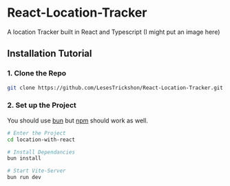 # React-Location-Tracker
A location Tracker built in React and Typescript
(I might put an image here)

## Installation Tutorial
### 1. Clone the Repo
   ```Bash
   git clone https://github.com/LesesTrickshon/React-Location-Tracker.git
   ```

### 2. Set up the Project
  You should use [bun](https://bun.sh/) but [npm](https://nodejs.org/) should work as well.
  ```Bash
  # Enter the Project
  cd location-with-react

  # Install Dependancies
  bun install

  # Start Vite-Server
  bun run dev
  ```
